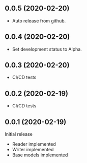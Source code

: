 0.0.5 (2020-02-20)
------------------

- Auto release from github.


0.0.4 (2020-02-20)
------------------

- Set development status to Alpha.


0.0.3 (2020-02-20)
------------------

- CI/CD tests

0.0.2 (2020-02-19)
------------------

- CI/CD tests

0.0.1 (2020-02-19)
------------------

Initial release

- Reader implemented
- Writer implemented
- Base models implemented
